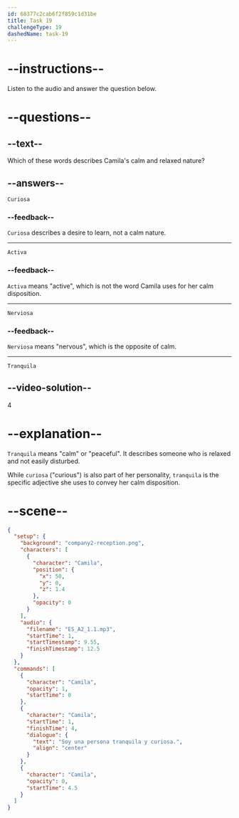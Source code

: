 ```yaml
---
id: 68377c2cab6f2f859c1d31be
title: Task 19
challengeType: 19
dashedName: task-19
---
```


<!-- (Audio) Camila: Soy una persona tranquila y curiosa. -->

# --instructions--

Listen to the audio and answer the question below.

# --questions--

## --text--

Which of these words describes Camila's calm and relaxed nature?

## --answers--

`Curiosa`

### --feedback--

`Curiosa` describes a desire to learn, not a calm nature.

---

`Activa`

### --feedback--

`Activa` means "active", which is not the word Camila uses for her calm disposition.

---

`Nerviosa`

### --feedback--

`Nerviosa` means "nervous", which is the opposite of calm.

---

`Tranquila`

## --video-solution--

4

# --explanation--

`Tranquila` means "calm" or "peaceful". It describes someone who is relaxed and not easily disturbed.

While `curiosa` ("curious") is also part of her personality, `tranquila` is the specific adjective she uses to convey her calm disposition.

# --scene--

```json
{
  "setup": {
    "background": "company2-reception.png",
    "characters": [
      {
        "character": "Camila",
        "position": {
          "x": 50,
          "y": 0,
          "z": 1.4
        },
        "opacity": 0
      }
    ],
    "audio": {
      "filename": "ES_A2_1.1.mp3",
      "startTime": 1,
      "startTimestamp": 9.55,
      "finishTimestamp": 12.5
    }
  },
  "commands": [
    {
      "character": "Camila",
      "opacity": 1,
      "startTime": 0
    },
    {
      "character": "Camila",
      "startTime": 1,
      "finishTime": 4,
      "dialogue": {
        "text": "Soy una persona tranquila y curiosa.",
        "align": "center"
      }
    },
    {
      "character": "Camila",
      "opacity": 0,
      "startTime": 4.5
    }
  ]
}
```
